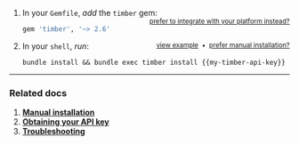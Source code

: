 
1. In your `Gemfile`, *add* the `timber` gem: <small style="float: right" class="platform-alt"><a href="/platforms">prefer to integrate with your platform instead?</a></small>

    ```ruby
    gem 'timber', '~> 2.6'
    ```

2. In your `shell`, *run*: <a href="/languages/ruby/installation/manual" style="float: right"><small>prefer manual installation?</small></a><span style="float: right"><small>&nbsp;&nbsp;&bull;&nbsp;&nbsp;</small></span><a href="//images.contentful.com/h6vh38q7qvzk/2Fx4sgYcbe8kKi4smywIKK/f33553257e41014771d21eafa4e22cea/0211f1d87004a059441f536b87b72802.gif" target="_blank"  style="float: right"><small>view example</small></a>

   ```shell
   bundle install && bundle exec timber install {{my-timber-api-key}}
   ```

---

### Related docs

1. [**Manual installation**](/languages/ruby/installation/manual)
2. [**Obtaining your API key**](/app/applications/obtaining-your-api-key)
3. [**Troubleshooting**](/languages/ruby/troubleshooting)

